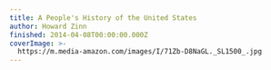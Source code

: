 ```yaml
---
title: A People's History of the United States
author: Howard Zinn
finished: 2014-04-08T00:00:00.000Z
coverImage: >-
  https://m.media-amazon.com/images/I/71Zb-D8NaGL._SL1500_.jpg
---
```

